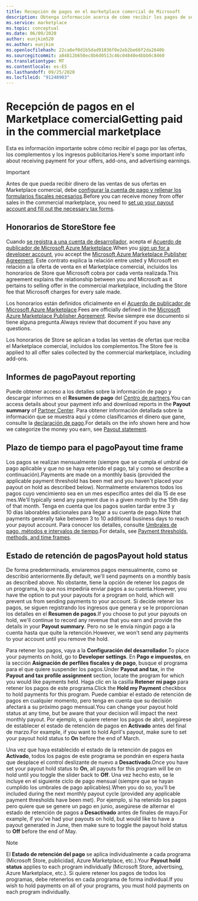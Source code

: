 ```yaml
---
title: Recepción de pagos en el marketplace comercial de Microsoft
description: Obtenga información acerca de cómo recibir los pagos de sus ganancias en el marketplace comercial de Microsoft.
ms.service: marketplace
ms.topic: conceptual
ms.date: 06/09/2020
author: eunjkim520
ms.author: eunjkim
ms.openlocfilehash: 22ca8ef0d1b5dad91036f0e2eb2be66f2da2640b
ms.sourcegitcommit: a84812b650ec8b6d0513c46c04840e4bbb0c8460
ms.translationtype: MT
ms.contentlocale: es-ES
ms.lasthandoff: 09/25/2020
ms.locfileid: "91248903"
---
```

# <a name="getting-paid-in-the-commercial-marketplace"></a><span data-ttu-id="92a83-103">Recepción de pagos en el Marketplace comercial</span><span class="sxs-lookup"><span data-stu-id="92a83-103">Getting paid in the commercial marketplace</span></span>

<span data-ttu-id="92a83-104">Esta es información importante sobre cómo recibir el pago por las ofertas, los complementos y los ingresos publicitarios.</span><span class="sxs-lookup"><span data-stu-id="92a83-104">Here's some important info about receiving payment for your offers, add-ons, and advertising earnings.</span></span>

> [!IMPORTANT]
> <span data-ttu-id="92a83-105">Antes de que pueda recibir dinero de las ventas de sus ofertas en Marketplace comercial, debe [configurar la cuenta de pago y rellenar los formularios fiscales necesarios](/azure/marketplace/marketplace-payout-account-setup).</span><span class="sxs-lookup"><span data-stu-id="92a83-105">Before you can receive money from offer sales in the commercial marketplace, you need to [set up your payout account and fill out the necessary tax forms](/azure/marketplace/marketplace-payout-account-setup).</span></span>

## <a name="store-fee"></a><span data-ttu-id="92a83-106">Honorarios de Store</span><span class="sxs-lookup"><span data-stu-id="92a83-106">Store fee</span></span>

<span data-ttu-id="92a83-107">Cuando [se registra a una cuenta de desarrollador](https://go.microsoft.com/fwlink/p/?LinkID=615100), acepta el [Acuerdo de publicador de Microsoft Azure Marketplace](https://go.microsoft.com/fwlink/p/?LinkID=699560).</span><span class="sxs-lookup"><span data-stu-id="92a83-107">When you [sign up for a developer account](https://go.microsoft.com/fwlink/p/?LinkID=615100), you accept the [Microsoft Azure Marketplace Publisher Agreement](https://go.microsoft.com/fwlink/p/?LinkID=699560).</span></span> <span data-ttu-id="92a83-108">Este contrato explica la relación entre usted y Microsoft en relación a la oferta de venta en el Marketplace comercial, incluidos los honorarios de Store que Microsoft cobra por cada venta realizada.</span><span class="sxs-lookup"><span data-stu-id="92a83-108">This agreement explains the relationship between you and Microsoft as it pertains to selling offer in the commercial marketplace, including the Store fee that Microsoft charges for every sale made.</span></span>

<span data-ttu-id="92a83-109">Los honorarios están definidos oficialmente en el [Acuerdo de publicador de Microsoft Azure Marketplace](https://go.microsoft.com/fwlink/p/?LinkID=699560).</span><span class="sxs-lookup"><span data-stu-id="92a83-109">Fees are officially defined in the [Microsoft Azure Marketplace Publisher Agreement](https://go.microsoft.com/fwlink/p/?LinkID=699560).</span></span> <span data-ttu-id="92a83-110">Revise siempre ese documento si tiene alguna pregunta.</span><span class="sxs-lookup"><span data-stu-id="92a83-110">Always review that document if you have any questions.</span></span>

<span data-ttu-id="92a83-111">Los honorarios de Store se aplican a todas las ventas de ofertas que reciba el Marketplace comercial, incluidos los complementos.</span><span class="sxs-lookup"><span data-stu-id="92a83-111">The Store fee is applied to all offer sales collected by the commercial marketplace, including add-ons.</span></span>

## <a name="payout-reporting"></a><span data-ttu-id="92a83-112">Informes de pago</span><span class="sxs-lookup"><span data-stu-id="92a83-112">Payout reporting</span></span>

<span data-ttu-id="92a83-113">Puede obtener acceso a los detalles sobre la información de pago y descargar informes en el **Resumen de pago** del [Centro de partners](https://partner.microsoft.com/dashboard).</span><span class="sxs-lookup"><span data-stu-id="92a83-113">You can access details about your payment info and download reports in the **Payout summary** of [Partner Center](https://partner.microsoft.com/dashboard).</span></span> <span data-ttu-id="92a83-114">Para obtener información detallada sobre la información que se muestra aquí y cómo clasificamos el dinero que gane, consulte la [declaración de pago](payout-statement.md).</span><span class="sxs-lookup"><span data-stu-id="92a83-114">For details on the info shown here and how we categorize the money you earn, see [Payout statement](payout-statement.md).</span></span>

## <a name="payout-time-frame"></a><span data-ttu-id="92a83-115">Plazo de tiempo para el pago</span><span class="sxs-lookup"><span data-stu-id="92a83-115">Payout time frame</span></span>

<span data-ttu-id="92a83-116">Los pagos se realizan mensualmente (siempre que se cumpla el umbral de pago aplicable y que no se haya retenido el pago, tal y como se describe a continuación).</span><span class="sxs-lookup"><span data-stu-id="92a83-116">Payments are made on a monthly basis (provided the applicable payment threshold has been met and you haven't placed your payout on hold as described below).</span></span> <span data-ttu-id="92a83-117">Normalmente enviaremos todos los pagos cuyo vencimiento sea en un mes específico antes del día 15 de ese mes.</span><span class="sxs-lookup"><span data-stu-id="92a83-117">We'll typically send any payment due in a given month by the 15th day of that month.</span></span> <span data-ttu-id="92a83-118">Tenga en cuenta que los pagos suelen tardar entre 3 y 10 días laborables adicionales para llegar a su cuenta de pago.</span><span class="sxs-lookup"><span data-stu-id="92a83-118">Note that payments generally take between 3 to 10 additional business days to reach your payout account.</span></span> <span data-ttu-id="92a83-119">Para conocer los detalles, consulte [Umbrales de pago, métodos e intervalos de tiempo](payment-thresholds-methods-timeframes.md).</span><span class="sxs-lookup"><span data-stu-id="92a83-119">For details, see [Payment thresholds, methods, and time frames](payment-thresholds-methods-timeframes.md).</span></span>

## <a name="payout-hold-status"></a><span data-ttu-id="92a83-120">Estado de retención de pagos</span><span class="sxs-lookup"><span data-stu-id="92a83-120">Payout hold status</span></span>

<span data-ttu-id="92a83-121">De forma predeterminada, enviaremos pagos mensualmente, como se describió anteriormente.</span><span class="sxs-lookup"><span data-stu-id="92a83-121">By default, we'll send payments on a monthly basis as described above.</span></span> <span data-ttu-id="92a83-122">No obstante, tiene la opción de retener los pagos de un programa, lo que nos impediría enviar pagos a su cuenta.</span><span class="sxs-lookup"><span data-stu-id="92a83-122">However, you have the option to put your payouts for a program on hold, which will prevent us from sending payments to your account.</span></span> <span data-ttu-id="92a83-123">Si decide retener los pagos, se siguen registrando los ingresos que genera y se le proporcionan los detalles en el **Resumen de pagos**.</span><span class="sxs-lookup"><span data-stu-id="92a83-123">If you choose to put your payouts on hold, we'll continue to record any revenue that you earn and provide the details in your **Payout summary**.</span></span> <span data-ttu-id="92a83-124">Pero no se le envía ningún pago a la cuenta hasta que quite la retención.</span><span class="sxs-lookup"><span data-stu-id="92a83-124">However, we won't send any payments to your account until you remove the hold.</span></span>

<span data-ttu-id="92a83-125">Para retener los pagos, vaya a la **Configuración del desarrollador**.</span><span class="sxs-lookup"><span data-stu-id="92a83-125">To place your payments on hold, go to **Developer settings**.</span></span> <span data-ttu-id="92a83-126">En **Pago e impuestos**, en la sección **Asignación de perfiles fiscales y de pago**, busque el programa para el que quiere suspender los pagos.</span><span class="sxs-lookup"><span data-stu-id="92a83-126">Under **Payout and tax**, in the **Payout and tax profile assignment** section, locate the program for which you would like payments held.</span></span> <span data-ttu-id="92a83-127">Haga clic en la casilla **Retener mi pago** para retener los pagos de este programa.</span><span class="sxs-lookup"><span data-stu-id="92a83-127">Click the **Hold my Payment** checkbox to hold payments for this program.</span></span> <span data-ttu-id="92a83-128">Puede cambiar el estado de retención de pagos en cualquier momento, pero tenga en cuenta que su decisión afectará a su próximo pago mensual.</span><span class="sxs-lookup"><span data-stu-id="92a83-128">You can change your payout hold status at any time, but be aware that your decision will impact the next monthly payout.</span></span> <span data-ttu-id="92a83-129">Por ejemplo, si quiere retener los pagos de abril, asegúrese de establecer el estado de retención de pagos en **Activado** antes del final de marzo.</span><span class="sxs-lookup"><span data-stu-id="92a83-129">For example, if you want to hold April's payout, make sure to set your payout hold status to **On** before the end of March.</span></span>

<span data-ttu-id="92a83-130">Una vez que haya establecido el estado de la retención de pagos en **Activado**, todos los pagos de este programa se pondrán en espera hasta que desplace el control deslizante de nuevo a **Desactivado**.</span><span class="sxs-lookup"><span data-stu-id="92a83-130">Once you have set your payout hold status to **On**, all payouts for this program will be on hold until you toggle the slider back to **Off**.</span></span> <span data-ttu-id="92a83-131">Una vez hecho esto, se le incluye en el siguiente ciclo de pago mensual (siempre que se hayan cumplido los umbrales de pago aplicables).</span><span class="sxs-lookup"><span data-stu-id="92a83-131">When you do so, you'll be included during the next monthly payout cycle (provided any applicable payment thresholds have been met).</span></span> <span data-ttu-id="92a83-132">Por ejemplo, si ha retenido los pagos pero quiere que se genere un pago en junio, asegúrese de alternar el estado de retención de pagos a **Desactivado** antes de finales de mayo.</span><span class="sxs-lookup"><span data-stu-id="92a83-132">For example, if you've had your payouts on hold, but would like to have a payout generated in June, then make sure to toggle the payout hold status to **Off** before the end of May.</span></span>

> [!NOTE]
> <span data-ttu-id="92a83-133">El **Estado de retención del pago** se aplica individualmente a cada programa (Microsoft Store, publicidad, Azure Marketplace, etc.).</span><span class="sxs-lookup"><span data-stu-id="92a83-133">Your **Payout hold status** applies to each program individually (Microsoft Store, advertising, Azure Marketplace, etc.).</span></span> <span data-ttu-id="92a83-134">Si quiere retener los pagos de todos los programas, debe retenerlos en cada programa de forma individual.</span><span class="sxs-lookup"><span data-stu-id="92a83-134">If you wish to hold payments on all of your programs, you must hold payments on each program individually.</span></span>

